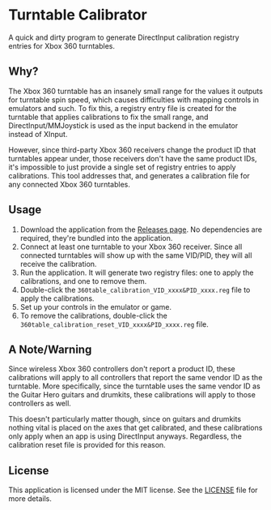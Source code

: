 # Turntable Calibrator

A quick and dirty program to generate DirectInput calibration registry entries for Xbox 360 turntables.

## Why?

The Xbox 360 turntable has an insanely small range for the values it outputs for turntable spin speed, which causes difficulties with mapping controls in emulators and such. To fix this, a registry entry file is created for the turntable that applies calibrations to fix the small range, and DirectInput/MMJoystick is used as the input backend in the emulator instead of XInput.

However, since third-party Xbox 360 receivers change the product ID that turntables appear under, those receivers don't have the same product IDs, it's impossible to just provide a single set of registry entries to apply calibrations. This tool addresses that, and generates a calibration file for any connected Xbox 360 turntables.

## Usage

1. Download the application from the [Releases page](../../releases). No dependencies are required, they're bundled into the application.
2. Connect at least one turntable to your Xbox 360 receiver. Since all connected turntables will show up with the same VID/PID, they will all receive the calibration.
3. Run the application. It will generate two registry files: one to apply the calibrations, and one to remove them.
4. Double-click the `360table_calibration_VID_xxxx&PID_xxxx.reg` file to apply the calibrations.
5. Set up your controls in the emulator or game.
6. To remove the calibrations, double-click the `360table_calibration_reset_VID_xxxx&PID_xxxx.reg` file.

## A Note/Warning

Since wireless Xbox 360 controllers don't report a product ID, these calibrations will apply to all controllers that report the same vendor ID as the turntable. More specifically, since the turntable uses the same vendor ID as the Guitar Hero guitars and drumkits, these calibrations will apply to those controllers as well.

This doesn't particularly matter though, since on guitars and drumkits nothing vital is placed on the axes that get calibrated, and these calibrations only apply when an app is using DirectInput anyways. Regardless, the calibration reset file is provided for this reason.

## License

This application is licensed under the MIT license. See the [LICENSE](LICENSE) file for more details.
